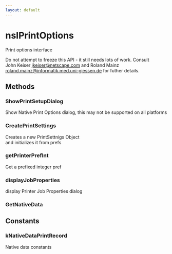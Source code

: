 ```yaml
---
layout: default
---
```


# nsIPrintOptions #
  
Print options interface  
  
Do not attempt to freeze this API - it still needs lots of work. Consult  
John Keiser <jkeiser@netscape.com> and Roland Mainz  
<roland.mainz@informatik.med.uni-giessen.de> for futher details.  
  

## Methods ##

### ShowPrintSetupDialog ###
  
Show Native Print Options dialog, this may not be supported on all platforms  
  

### CreatePrintSettings ###
  
Creates a new PrintSettnigs Object  
and initializes it from prefs  
  

### getPrinterPrefInt ###
  
Get a prefixed integer pref   
  

### displayJobProperties ###
  
display Printer Job Properties dialog  
  

### GetNativeData ###

## Constants ##

### kNativeDataPrintRecord ###
  
Native data constants  
  
